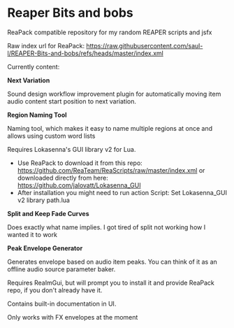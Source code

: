 # Reaper Bits and bobs

ReaPack compatible repository for my random REAPER scripts and jsfx

Raw index url for ReaPack: https://raw.githubusercontent.com/saul-l/REAPER-Bits-and-bobs/refs/heads/master/index.xml

Currently content:

**Next Variation**

Sound design workflow improvement plugin for automatically moving item audio content start position to next variation.


**Region Naming Tool**

Naming tool, which makes it easy to name multiple regions at once and allows using custom word lists

Requires Lokasenna's GUI library v2 for Lua.  
- Use ReaPack to download it from this repo: https://github.com/ReaTeam/ReaScripts/raw/master/index.xml or downloaded directly from here: https://github.com/jalovatt/Lokasenna_GUI  
- After installation you might need to run action Script: Set Lokasenna_GUI v2 library path.lua


**Split and Keep Fade Curves**

Does exactly what name implies. I got tired of split not working how I wanted it to work


**Peak Envelope Generator**

Generates envelope based on audio item peaks.
You can think of it as an offline audio source parameter baker.

Requires ReaImGui, but will prompt you to install it and provide ReaPack repo,
if you don't already have it.

Contains built-in documentation in UI.

Only works with FX envelopes at the moment
